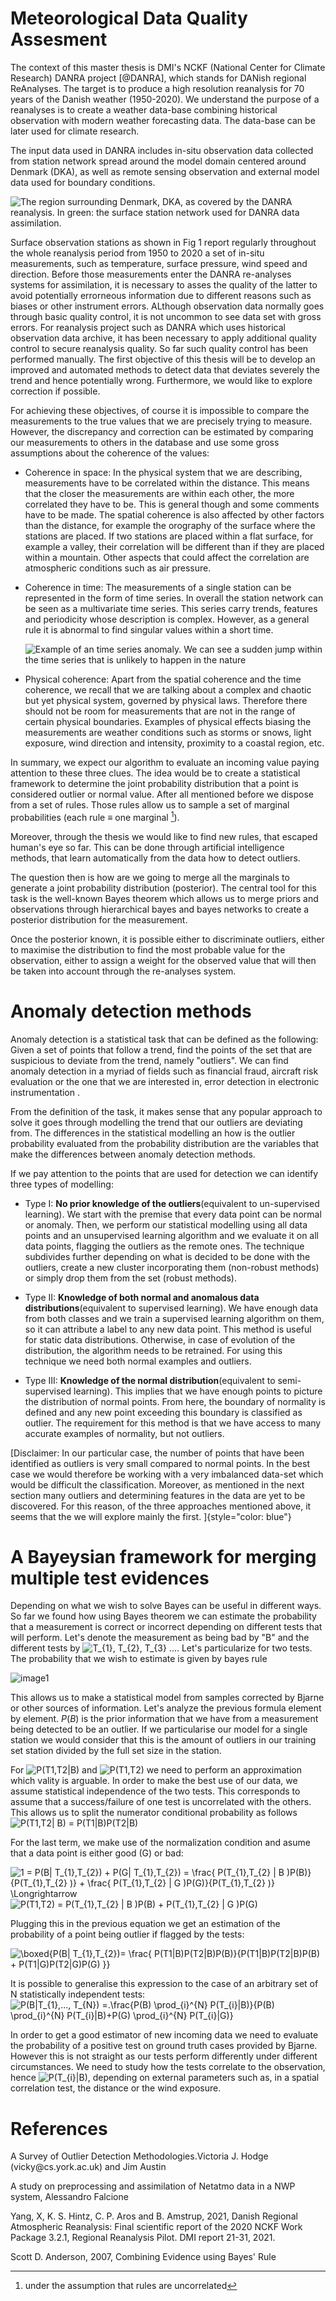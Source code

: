 Meteorological Data Quality Assesment
===========

The context of this master thesis is DMI's NCKF (National Center for
Climate Research) DANRA project [@DANRA], which stands for DANish
regional ReAnalyses. The target is to produce a high resolution
reanalysis for 70 years of the Danish weather (1950-2020). We understand
the purpose of a reanalyses is to create a weather data-base combining
historical observation with modern weather forecasting data. The
data-base can be later used for climate research.

The input data used in DANRA includes in-situ observation data collected
from station network spread around the model domain centered around
Denmark (DKA), as well as remote sensing observation and external model
data used for boundary conditions.

![The region surrounding Denmark, DKA, as covered by the DANRA
reanalysis. In green: the surface station network used for DANRA data
assimilation.](https://user-images.githubusercontent.com/57238320/155008487-c4ace92b-af2b-4ea4-a429-dbc0916c0871.png)

Surface observation stations as shown in Fig 1 report regularly
throughout the whole reanalysis period from 1950 to 2020 a set of
in-situ measurements, such as temperature, surface pressure, wind speed
and direction. Before those measurements enter the DANRA re-analyses
systems for assimilation, it is necessary to asses the quality of the
latter to avoid potentially errorneous information due to different
reasons such as biases or other instrument errors. ALthough observation
data normally goes through basic quality control, it is not uncommon to
see data set with gross errors. For reanalysis project such as DANRA
which uses historical observation data archive, it has been necessary to
apply additional quality control to secure reanalysis quality. So far
such quality control has been performed manually. The first objective of
this thesis will be to develop an improved and automated methods to
detect data that deviates severely the trend and hence potentially
wrong. Furthermore, we would like to explore correction if possible.

For achieving these objectives, of course it is impossible to compare
the measurements to the true values that we are precisely trying to
measure. However, the discrepancy and correction can be estimated by
comparing our measurements to others in the database and use some gross
assumptions about the coherence of the values:

-   Coherence in space: In the physical system that we are describing,
    measurements have to be correlated within the distance. This means
    that the closer the measurements are within each other, the more
    correlated they have to be. This is general though and some comments
    have to be made. The spatial coherence is also affected by other
    factors than the distance, for example the orography of the surface
    where the stations are placed. If two stations are placed within a
    flat surface, for example a valley, their correlation will be
    different than if they are placed within a mountain. Other aspects
    that could affect the correlation are atmospheric conditions such as
    air pressure.

-   Coherence in time: The measurements of a single station can be
    represented in the form of time series. In overall the station
    network can be seen as a multivariate time series. This series carry
    trends, features and periodicity whose description is complex.
    However, as a general rule it is abnormal to find singular values
    within a short time.

    ![Example of an time series anomaly. We can see a sudden jump within
    the time series that is unlikely to happen in the
    nature](https://user-images.githubusercontent.com/57238320/155008744-1529b246-6c45-45bb-8fa0-89eebaa1dd7c.png)

-   Physical coherence: Apart from the spatial coherence and the time
    coherence, we recall that we are talking about a complex and chaotic
    but yet physical system, governed by physical laws. Therefore there
    should not be room for measurements that are not in the range of
    certain physical boundaries. Examples of physical effects biasing
    the measurements are weather conditions such as storms or snows,
    light exposure, wind direction and intensity, proximity to a coastal
    region, etc.

In summary, we expect our algorithm to evaluate an incoming value paying
attention to these three clues. The idea would be to create a
statistical framework to determine the joint probability distribution
that a point is considered outlier or normal value. After all mentioned
before we dispose from a set of rules. Those rules allow us to sample a
set of marginal probabilities (each rule $\equiv$ one marginal [^1]).

Moreover, through the thesis we would like to find new rules, that
escaped human's eye so far. This can be done through artificial
intelligence methods, that learn automatically from the data how to
detect outliers.

The question then is how are we going to merge all the marginals to
generate a joint probability distribution (posterior). The central tool
for this task is the well-known Bayes theorem which allows us to merge
priors and observations through hierarchical bayes and bayes networks to
create a posterior distribution for the measurement.

Once the posterior known, it is possible either to discriminate
outliers, either to maximise the distribution to find the most probable
value for the observation, either to assign a weight for the observed
value that will then be taken into account through the re-analyses
system.

Anomaly detection methods
=========================

Anomaly detection is a statistical task that can be defined as the
following: Given a set of points that follow a trend, find the points of
the set that are suspicious to deviate from the trend, namely
\"outliers\". We can find anomaly detection in a myriad of fields such
as financial fraud, aircraft risk evaluation or the one that we are
interested in, error detection in electronic instrumentation .

From the definition of the task, it makes sense that any popular
approach to solve it goes through modelling the trend that our outliers
are deviating from. The differences in the statistical modelling an how
is the outlier probability evaluated from the probability distribution
are the variables that make the differences between anomaly detection
methods.

If we pay attention to the points that are
used for detection we can identify three types of modelling:

-   Type I: **No prior knowledge of the outliers**(equivalent to
    un-supervised learning). We start with the premise that every data
    point can be normal or anomaly. Then, we perform our statistical
    modelling using all data points and an unsupervised learning
    algorithm and we evaluate it on all data points, flagging the
    outliers as the remote ones. The technique subdivides further
    depending on what is decided to be done with the outliers, create a
    new cluster incorporating them (non-robust methods) or simply drop
    them from the set (robust methods).

-   Type II: **Knowledge of both normal and anomalous data
    distributions**(equivalent to supervised learning). We have enough
    data from both classes and we train a supervised learning algorithm
    on them, so it can attribute a label to any new data point. This
    method is useful for static data distributions. Otherwise, in case
    of evolution of the distribution, the algorithm needs to be
    retrained. For using this technique we need both normal examples and
    outliers.

-   Type III: **Knowledge of the normal distribution**(equivalent to
    semi-supervised learning). This implies that we have enough points
    to picture the distribution of normal points. From here, the
    boundary of normality is defined and any new point exceeding this
    boundary is classified as outlier. The requirement for this method
    is that we have access to many accurate examples of normality, but
    not outliers.

[Disclaimer: In our particular case, the number of points that have been
identified as outliers is very small compared to normal points. In the
best case we would therefore be working with a very imbalanced data-set
which would be difficult the classification. Moreover, as mentioned in
the next section many outliers and determining features in the data are
yet to be discovered. For this reason, of the three approaches mentioned
above, it seems that the we will explore mainly the first.
]{style="color: blue"}

A Bayeysian framework for merging multiple test evidences
====================



Depending on what we wish to solve Bayes can be useful in different
ways. So far we found how using Bayes theorem we can estimate the
probability that a measurement is correct or incorrect depending on
different tests that will perform. Let's denote the measurement as being
bad by \"B\" and the different tests by <img src="https://latex.codecogs.com/svg.image?T_{1},&space;T_{2},&space;T_{3}&space;..." title="T_{1}, T_{2}, T_{3} ..." />. Let's
particularize for two tests. The
probability that we wish to estimate is given by bayes rule

![image1](https://latex.codecogs.com/svg.image?P(B%7C%20T_%7B1%7D,T_%7B2%7D)=%20%5Cfrac%7B%20P(T_%7B1%7D,T_%7B2%7D%20%7C%20B%20)P(B)%7D%7BP(T_%7B1%7D,T_%7B2%7D%20)%7D)

This allows us to make a statistical model from samples corrected by
Bjarne or other sources of information. Let's analyze the previous
formula element by element. $P(B)$ is the prior information that we have
from a measurement being detected to be an outlier. If we particularise
our model for a single station we would consider that this is the amount
of outliers in our training set station divided by the full set size in
the station.

For <img src="https://latex.codecogs.com/svg.image?P(T1,T2|B)" title="P(T1,T2|B)" /> and <img src="https://latex.codecogs.com/svg.image?P(T1,T2)" title="P(T1,T2)" /> we need to perform an approximation
which vality is arguable. In order to make the best use of our data, we
assume statistical independence of the two tests. This corresponds to
assume that a success/failure of one test is uncorrelated with the
others. This allows us to split the numerator conditional probability as
follows <img src="https://latex.codecogs.com/svg.image?P(T1,T2|&space;B)&space;=&space;P(T1|B)P(T2|B)" title="P(T1,T2| B) = P(T1|B)P(T2|B)" />

For the last term, we make use of the normalization condition and asume
that a data point is either good (G) or bad:

<img src="https://latex.codecogs.com/svg.image?1&space;=&space;P(B|&space;T_{1},T_{2})&space;&plus;&space;P(G|&space;T_{1},T_{2})&space;=&space;&space;\frac{&space;P(T_{1},T_{2}&space;|&space;B&space;)P(B)}{P(T_{1},T_{2}&space;)}&space;&plus;&space;\frac{&space;P(T_{1},T_{2}&space;|&space;G&space;)P(G)}{P(T_{1},T_{2}&space;)}&space;\Longrightarrow" title="1 = P(B| T_{1},T_{2}) + P(G| T_{1},T_{2}) = \frac{ P(T_{1},T_{2} | B )P(B)}{P(T_{1},T_{2} )} + \frac{ P(T_{1},T_{2} | G )P(G)}{P(T_{1},T_{2} )} \Longrightarrow" />
<img src="https://latex.codecogs.com/svg.image?P(T1,T2)&space;=&space;&space;&space;P(T_{1},T_{2}&space;|&space;B&space;)P(B)&space;&plus;&space;P(T_{1},T_{2}&space;|&space;G&space;)P(G)" title="P(T1,T2) = P(T_{1},T_{2} | B )P(B) + P(T_{1},T_{2} | G )P(G)" />

Plugging this in the previous equation we get an estimation of the
probability of a point being outlier if flagged by the tests:

<img src="https://latex.codecogs.com/svg.image?\boxed{P(B|&space;T_{1},T_{2})=&space;\frac{&space;P(T1|B)P(T2|B)P(B)}{P(T1|B)P(T2|B)P(B)&space;&plus;&space;P(T1|G)P(T2|G)P(G)&space;}}" title="\boxed{P(B| T_{1},T_{2})= \frac{ P(T1|B)P(T2|B)P(B)}{P(T1|B)P(T2|B)P(B) + P(T1|G)P(T2|G)P(G) }}" />

It is possible to generalise this expression to the case of an arbitrary
set of N statistically independent tests:
<img src="https://latex.codecogs.com/svg.image?P(B|T_{1},...,&space;T_{N})&space;=.\frac{P(B)&space;\prod_{i}^{N}&space;P(T_{i}|B)}{P(B)&space;\prod_{i}^{N}&space;P(T_{i}|B)&plus;P(G)&space;\prod_{i}^{N}&space;P(T_{i}|G)}" title="P(B|T_{1},..., T_{N}) =.\frac{P(B) \prod_{i}^{N} P(T_{i}|B)}{P(B) \prod_{i}^{N} P(T_{i}|B)+P(G) \prod_{i}^{N} P(T_{i}|G)}" />

In order to get a good estimator of new incoming data we need to
evaluate the probability of a positive test on ground truth cases
provided by Bjarne. However this is not straight as our tests perform
differently under different circumstances. We need to study how the
tests correlate to the observation, hence <img src="https://latex.codecogs.com/svg.image?P(T_{i}|B)" title="P(T_{i}|B)" />, depending on
external parameters such as, in a spatial correlation test, the distance
or the wind exposure.

References
====================

A Survey of Outlier Detection Methodologies.Victoria J. Hodge
(vicky\@cs.york.ac.uk) and Jim Austin

A study on preprocessing and assimilation of Netatmo data in a NWP
system, Alessandro Falcione

Yang, X, K. S. Hintz, C. P. Aros and B. Amstrup, 2021, Danish Regional
Atmospheric Reanalysis: Final scientific report of the 2020 NCKF Work
Package 3.2.1, Regional Reanalysis Pilot. DMI report 21-31, 2021.

Scott D. Anderson, 2007, Combining Evidence using Bayes' Rule

[^1]: under the assumption that rules are uncorrelated
